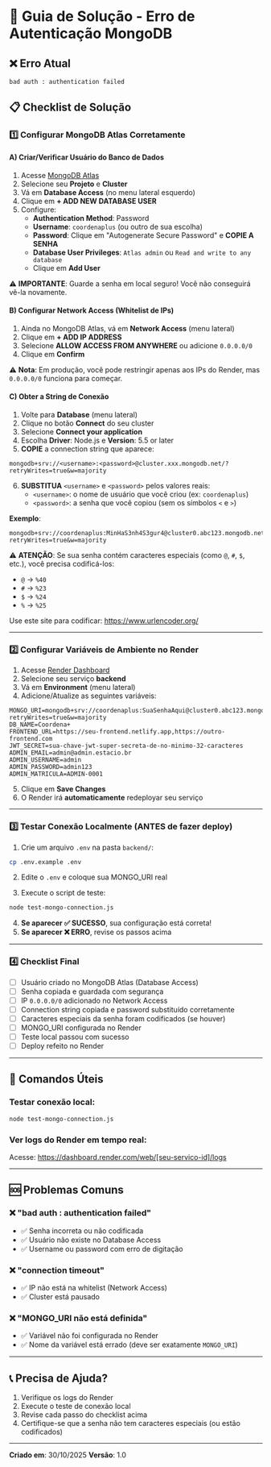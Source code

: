 # 🔧 Guia de Solução - Erro de Autenticação MongoDB

## ❌ Erro Atual
```
bad auth : authentication failed
```

## 📋 Checklist de Solução

### 1️⃣ **Configurar MongoDB Atlas Corretamente**

#### A) Criar/Verificar Usuário do Banco de Dados

1. Acesse [MongoDB Atlas](https://cloud.mongodb.com/)
2. Selecione seu **Projeto** e **Cluster**
3. Vá em **Database Access** (no menu lateral esquerdo)
4. Clique em **+ ADD NEW DATABASE USER**
5. Configure:
   - **Authentication Method**: Password
   - **Username**: `coordenaplus` (ou outro de sua escolha)
   - **Password**: Clique em "Autogenerate Secure Password" e **COPIE A SENHA**
   - **Database User Privileges**: `Atlas admin` ou `Read and write to any database`
   - Clique em **Add User**

⚠️ **IMPORTANTE**: Guarde a senha em local seguro! Você não conseguirá vê-la novamente.

#### B) Configurar Network Access (Whitelist de IPs)

1. Ainda no MongoDB Atlas, vá em **Network Access** (menu lateral)
2. Clique em **+ ADD IP ADDRESS**
3. Selecione **ALLOW ACCESS FROM ANYWHERE** ou adicione `0.0.0.0/0`
4. Clique em **Confirm**

⚠️ **Nota**: Em produção, você pode restringir apenas aos IPs do Render, mas `0.0.0.0/0` funciona para começar.

#### C) Obter a String de Conexão

1. Volte para **Database** (menu lateral)
2. Clique no botão **Connect** do seu cluster
3. Selecione **Connect your application**
4. Escolha **Driver**: Node.js e **Version**: 5.5 or later
5. **COPIE** a connection string que aparece:

```
mongodb+srv://<username>:<password>@cluster.xxx.mongodb.net/?retryWrites=true&w=majority
```

6. **SUBSTITUA** `<username>` e `<password>` pelos valores reais:
   - `<username>`: o nome de usuário que você criou (ex: `coordenaplus`)
   - `<password>`: a senha que você copiou (sem os símbolos `<` e `>`)

**Exemplo**:
```
mongodb+srv://coordenaplus:MinHaS3nh4S3gur4@cluster0.abc123.mongodb.net/?retryWrites=true&w=majority
```

⚠️ **ATENÇÃO**: Se sua senha contém caracteres especiais (como `@`, `#`, `$`, etc.), você precisa codificá-los:
- `@` → `%40`
- `#` → `%23`
- `$` → `%24`
- `%` → `%25`

Use este site para codificar: https://www.urlencoder.org/

---

### 2️⃣ **Configurar Variáveis de Ambiente no Render**

1. Acesse [Render Dashboard](https://dashboard.render.com/)
2. Selecione seu serviço **backend**
3. Vá em **Environment** (menu lateral)
4. Adicione/Atualize as seguintes variáveis:

```env
MONGO_URI=mongodb+srv://coordenaplus:SuaSenhaAqui@cluster0.abc123.mongodb.net/?retryWrites=true&w=majority
DB_NAME=Coordena+
FRONTEND_URL=https://seu-frontend.netlify.app,https://outro-frontend.com
JWT_SECRET=sua-chave-jwt-super-secreta-de-no-minimo-32-caracteres
ADMIN_EMAIL=admin@admin.estacio.br
ADMIN_USERNAME=admin
ADMIN_PASSWORD=admin123
ADMIN_MATRICULA=ADMIN-0001
```

5. Clique em **Save Changes**
6. O Render irá **automaticamente** redeployar seu serviço

---

### 3️⃣ **Testar Conexão Localmente (ANTES de fazer deploy)**

1. Crie um arquivo `.env` na pasta `backend/`:

```bash
cp .env.example .env
```

2. Edite o `.env` e coloque sua MONGO_URI real

3. Execute o script de teste:

```bash
node test-mongo-connection.js
```

4. **Se aparecer ✅ SUCESSO**, sua configuração está correta!
5. **Se aparecer ❌ ERRO**, revise os passos acima

---

### 4️⃣ **Checklist Final**

- [ ] Usuário criado no MongoDB Atlas (Database Access)
- [ ] Senha copiada e guardada com segurança
- [ ] IP `0.0.0.0/0` adicionado no Network Access
- [ ] Connection string copiada e password substituído corretamente
- [ ] Caracteres especiais da senha foram codificados (se houver)
- [ ] MONGO_URI configurada no Render
- [ ] Teste local passou com sucesso
- [ ] Deploy refeito no Render

---

## 🧪 Comandos Úteis

### Testar conexão local:
```bash
node test-mongo-connection.js
```

### Ver logs do Render em tempo real:
Acesse: https://dashboard.render.com/web/[seu-servico-id]/logs

---

## 🆘 Problemas Comuns

### ❌ "bad auth : authentication failed"
- ✅ Senha incorreta ou não codificada
- ✅ Usuário não existe no Database Access
- ✅ Username ou password com erro de digitação

### ❌ "connection timeout"
- ✅ IP não está na whitelist (Network Access)
- ✅ Cluster está pausado

### ❌ "MONGO_URI não está definida"
- ✅ Variável não foi configurada no Render
- ✅ Nome da variável está errado (deve ser exatamente `MONGO_URI`)

---

## 📞 Precisa de Ajuda?

1. Verifique os logs do Render
2. Execute o teste de conexão local
3. Revise cada passo do checklist acima
4. Certifique-se que a senha não tem caracteres especiais (ou estão codificados)

---

**Criado em**: 30/10/2025
**Versão**: 1.0
